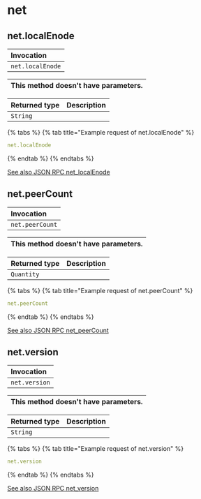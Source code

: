 # net





## net.localEnode

| Invocation |
| :--- |
| `net.localEnode` |

| This method doesn't have parameters. |
| :--- |

| Returned type | Description |
| :--- | :--- |
| `String` |  |

{% tabs %}
{% tab title="Example request of net.localEnode" %}
```yaml
net.localEnode
```
{% endtab %}
{% endtabs %}

[See also JSON RPC net_localEnode](https://docs.nethermind.io/nethermind/ethereum-client/json-rpc/net#net_localenode)


## net.peerCount

| Invocation |
| :--- |
| `net.peerCount` |

| This method doesn't have parameters. |
| :--- |

| Returned type | Description |
| :--- | :--- |
| `Quantity` |  |

{% tabs %}
{% tab title="Example request of net.peerCount" %}
```yaml
net.peerCount
```
{% endtab %}
{% endtabs %}

[See also JSON RPC net_peerCount](https://docs.nethermind.io/nethermind/ethereum-client/json-rpc/net#net_peercount)


## net.version

| Invocation |
| :--- |
| `net.version` |

| This method doesn't have parameters. |
| :--- |

| Returned type | Description |
| :--- | :--- |
| `String` |  |

{% tabs %}
{% tab title="Example request of net.version" %}
```yaml
net.version
```
{% endtab %}
{% endtabs %}

[See also JSON RPC net_version](https://docs.nethermind.io/nethermind/ethereum-client/json-rpc/net#net_version)
